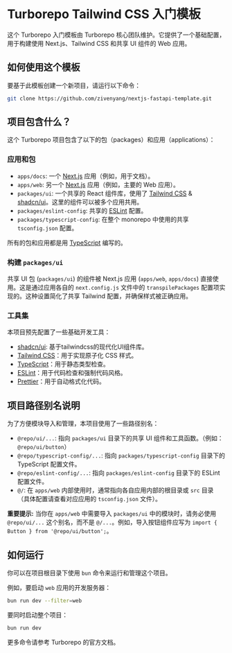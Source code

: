 # Turborepo Tailwind CSS 入门模板

这个 Turborepo 入门模板由 Turborepo 核心团队维护。它提供了一个基础配置，用于构建使用 Next.js、Tailwind CSS 和共享 UI 组件的 Web 应用。

## 如何使用这个模板

要基于此模板创建一个新项目，请运行以下命令：

```sh
git clone https://github.com/zivenyang/nextjs-fastapi-template.git
```

## 项目包含什么？

这个 Turborepo 项目包含了以下的包（packages）和应用（applications）：

### 应用和包

- `apps/docs`: 一个 [Next.js](https://nextjs.org/) 应用（例如，用于文档）。
- `apps/web`: 另一个 [Next.js](https://nextjs.org/) 应用（例如，主要的 Web 应用）。
- `packages/ui`: 一个共享的 React 组件库，使用了 [Tailwind CSS](https://tailwindcss.com/) & [shadcn/ui](https://ui.shadcn.com/)。这里的组件可以被多个应用共用。
- `packages/eslint-config`: 共享的 [ESLint](https://eslint.org/) 配置。
- `packages/typescript-config`: 在整个 monorepo 中使用的共享 `tsconfig.json` 配置。

所有的包和应用都是用 [TypeScript](https://www.typescriptlang.org/) 编写的。

### 构建 `packages/ui`

共享 UI 包 (`packages/ui`) 的组件被 Next.js 应用 (`apps/web`, `apps/docs`) 直接使用。这是通过应用各自的 `next.config.js` 文件中的 `transpilePackages` 配置项实现的。这种设置简化了共享 Tailwind 配置，并确保样式被正确应用。

### 工具集

本项目预先配置了一些基础开发工具：

- [shadcn/ui](https://ui.shadcn.com/): 基于tailwindcss的现代化UI组件库。
- [Tailwind CSS](https://tailwindcss.com/)：用于实现原子化 CSS 样式。
- [TypeScript](https://www.typescriptlang.org/)：用于静态类型检查。
- [ESLint](https://eslint.org/)：用于代码检查和强制代码风格。
- [Prettier](https://prettier.io)：用于自动格式化代码。

## 项目路径别名说明

为了方便模块导入和管理，本项目使用了一些路径别名：

- `@repo/ui/...`: 指向 `packages/ui` 目录下的共享 UI 组件和工具函数。（例如：`@repo/ui/button`）
- `@repo/typescript-config/...`: 指向 `packages/typescript-config` 目录下的 TypeScript 配置文件。
- `@repo/eslint-config/...`: 指向 `packages/eslint-config` 目录下的 ESLint 配置文件。
- `@/`: 在 `apps/web` 内部使用时，通常指向各自应用内部的根目录或 `src` 目录（具体配置请查看对应应用的 `tsconfig.json` 文件）。

**重要提示:** 当你在 `apps/web` 中需要导入 `packages/ui` 中的模块时，请务必使用 `@repo/ui/...` 这个别名，而不是 `@/...`。例如，导入按钮组件应写为 `import { Button } from '@repo/ui/button';`。

## 如何运行

你可以在项目根目录下使用 `bun` 命令来运行和管理这个项目。

例如，要启动 `web` 应用的开发服务器：

```sh
bun run dev --filter=web
```

要同时启动整个项目：

```sh
bun run dev
```

更多命令请参考 Turborepo 的官方文档。

